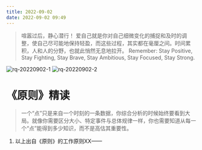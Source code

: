 ```yaml
---
title: 2022-09-02
date: 2022-09-02 09:49
---
```


> 喧嚣过后，静心潜行！
> 爱自己就是你对自己细微变化的捕捉和及时的调整，使自己尽可能地保持轻盈，而这些过程，其实都在毫厘之间。时间累积，人和人的分野，也就此悄然无息地拉开。
> Remember: Stay Positive, Stay Fighting, Stay Brave, Stay Ambitious, Stay Focused, Stay Strong.

![rq-20220902-1](http://images.iotop.work/upic/202292-rq-20220902-1.jpg)
![rq-20220902-2](http://images.iotop.work/upic/202292-rq-20220902-2.jpg)


# 《原则》精读

> 一个“点”只是来自一个时刻的一条数据，你综合分析的时候始终要看到大局。就像你需要区分大小、特定事件与总体规律一样，你也需要知道从每一个“点”能得到多少知识，而不是高估其重要性。 

1. 以上出自《原则》的工作原则XX——